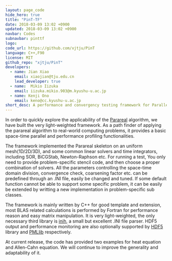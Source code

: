 ```yaml
---
layout: page_code
hide_hero: true
title: "PinT-TF"
date: 2018-03-09 13:02 +0900
updated: 2018-03-09 13:02 +0900
navbar: Codes
subnavbar: pinttf
logo:
code_url: https://github.com/xjtju/PinT
language: C++,F90
license: MIT
github_repo: "xjtju/PinT"
developers:
  - name: Jian Xiao
    email: xiaojian@tju.edu.cn
    lead_developer: true
  - name:  Mikio Iizuka
    email: iizuka.mikio.903@m.kyushu-u.ac.jp
  - name: Kenji Ono
    email: keno@cc.kyushu-u.ac.jp
short_desc: A performance and convergency testing framework for Parallel-in-Time methods, currently only for Parareal.
---
```

In order to quickly explore the applicability of the [Parareal](/methods/parareal.html) algorithm, we have built the very light-weighted framework. As a path finder of applying the parareal algorithm to real-world computing problems, it provides a basic space-time parallel and performance profiling functionalities.

The framework implemented the Parareal skeleton on an uniform mesh(1D/2D/3D), and some common linear solvers and time integrators, including SOR, BiCGStab, Newton-Raphson etc. For running a test, You only need to provide problem-specific stencil code, and then choose a proper combination of solvers. All the parameters controlling the space-time domain division, convergence check, coarsening factor etc. can be predefined through an .INI file, easily be changed and tuned. If some default function cannot be able to support some specific problem, it can be easily be extended by writting a new implementation in problem-specific sub classes.

The framework is mainly written by C++ for good template and extension, most BLAS related calculations is performed by Fortran for performance reason and easy matrix manipulation. It is very light-weighted, the only necessary third library is [inih](https://github.com/benhoyt/inih), a small but excellent .INI file parser. HDF5 output and performance monitoring are also optionally supported by [HDF5](https://www.hdfgroup.org/HDF5) library and [PMLlib](https://github.com/avr-aics-riken/PMlib) respectively.

At current release, the code has provided two examples for heat equation and Allen-Cahn equation. We will continue to improve the generality and adaptability of it.
